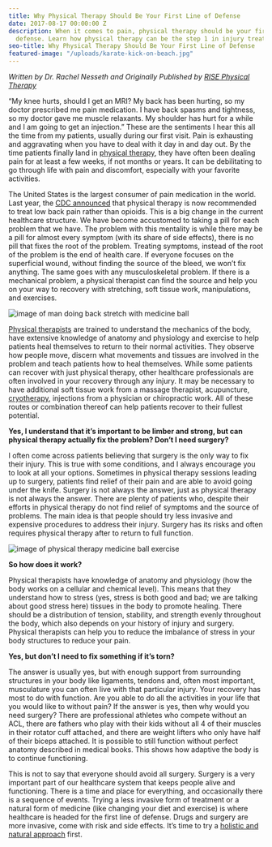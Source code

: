 ```yaml
---
title: Why Physical Therapy Should Be Your First Line of Defense
date: 2017-08-17 00:00:00 Z
description: When it comes to pain, physical therapy should be your first line of
  defense. Learn how physical therapy can be the step 1 in injury treatment & prevention.
seo-title: Why Physical Therapy Should Be Your First Line of Defense
featured-image: "/uploads/karate-kick-on-beach.jpg"
---
```


_Written by Dr. Rachel Nesseth and Originally Published by [RISE Physical Therapy](https://www.risephysicaltherapy.com/blog/physical-therapy-first-line-defense)_

“My knee hurts, should I get an MRI? My back has been hurting, so my doctor prescribed me pain medication. I have back spasms and tightness, so my doctor gave me muscle relaxants. My shoulder has hurt for a while and I am going to get an injection.” These are the sentiments I hear this all the time from my patients, usually during our first visit. Pain is exhausting and aggravating when you have to deal with it day in and day out. By the time patients finally land in [physical therapy](/physical-therapy), they have often been dealing pain for at least a few weeks, if not months or years. It can be debilitating to go through life with pain and discomfort, especially with your favorite activities.

The United States is the largest consumer of pain medication in the world. Last year, the [CDC announced](http://www.moveforwardpt.com/DidYouKnow/Detail.aspx?cid=cd52bad5-f4a3-4f1f-a387-9cd4a3bc1842) that physical therapy is now recommended to treat low back pain rather than opioids. This is a big change in the current healthcare structure. We have become accustomed to taking a pill for each problem that we have. The problem with this mentality is while there may be a pill for almost every symptom (with its share of side effects), there is no pill that fixes the root of the problem. Treating symptoms, instead of the root of the problem is the end of health care. If everyone focuses on the superficial wound, without finding the source of the bleed, we won’t fix anything. The same goes with any musculoskeletal problem. If there is a mechanical problem, a physical therapist can find the source and help you on your way to recovery with stretching, soft tissue work, manipulations, and exercises.

![image of man doing back stretch with medicine ball](https://www.risephysicaltherapy.com/img/blog/pt-first-line.jpg "Physical Therapy Medicine Ball Stretch")

[Physical therapists](https://www.risephysicaltherapy.com/#team) are trained to understand the mechanics of the body, have extensive knowledge of anatomy and physiology and exercise to help patients heal themselves to return to their normal activities. They observe how people move, discern what movements and tissues are involved in the problem and teach patients how to heal themselves. While some patients can recover with just physical therapy, other healthcare professionals are often involved in your recovery through any injury. It may be necessary to have additional soft tissue work from a massage therapist, acupuncture, [cryotherapy](/cryotherapy), injections from a physician or chiropractic work. All of these routes or combination thereof can help patients recover to their fullest potential.

**Yes, I understand that it’s important to be limber and strong, but can physical therapy actually fix the problem? Don’t I need surgery?**

I often come across patients believing that surgery is the only way to fix their injury. This is true with some conditions, and I always encourage you to look at all your options. Sometimes in physical therapy sessions leading up to surgery, patients find relief of their pain and are able to avoid going under the knife. Surgery is not always the answer, just as physical therapy is not always the answer. There are plenty of patients who, despite their efforts in physical therapy do not find relief of symptoms and the source of problems. The main idea is that people should try less invasive and expensive procedures to address their injury. Surgery has its risks and often requires physical therapy after to return to full function.

![image of physical therapy medicine ball exercise](https://media.defense.gov/2015/Jun/23/2001075482/670/394/0/150611-F-HH943-125.JPG "Medicine Ball Exercises for Your Core")

**So how does it work?**

Physical therapists have knowledge of anatomy and physiology (how the body works on a cellular and chemical level). This means that they understand how to stress (yes, stress is both good and bad; we are talking about good stress here) tissues in the body to promote healing. There should be a distribution of tension, stability, and strength evenly throughout the body, which also depends on your history of injury and surgery. Physical therapists can help you to reduce the imbalance of stress in your body structures to reduce your pain.

**Yes, but don’t I need to fix something if it’s torn?**

The answer is usually yes, but with enough support from surrounding structures in your body like ligaments, tendons and, often most important, musculature you can often live with that particular injury. Your recovery has most to do with function. Are you able to do all the activities in your life that you would like to without pain? If the answer is yes, then why would you need surgery? There are professional athletes who compete without an ACL, there are fathers who play with their kids without all 4 of their muscles in their rotator cuff attached, and there are weight lifters who only have half of their biceps attached. It is possible to still function without perfect anatomy described in medical books. This shows how adaptive the body is to continue functioning.

This is not to say that everyone should avoid all surgery. Surgery is a very important part of our healthcare system that keeps people alive and functioning. There is a time and place for everything, and occasionally there is a sequence of events. Trying a less invasive form of treatment or a natural form of medicine (like changing your diet and exercise) is where healthcare is headed for the first line of defense. Drugs and surgery are more invasive, come with risk and side effects. It’s time to try a [holistic and natural approach](/) first.
